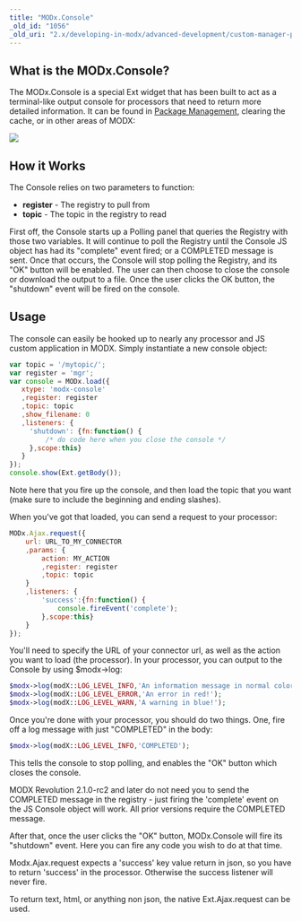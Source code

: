 ```yaml
---
title: "MODx.Console"
_old_id: "1056"
_old_uri: "2.x/developing-in-modx/advanced-development/custom-manager-pages/modext/modx.console"
---
```


## What is the MODx.Console?

The MODx.Console is a special Ext widget that has been built to act as a terminal-like output console for processors that need to return more detailed information. It can be found in [Package Management](extending-modx/transport-packages "Package Management"), clearing the cache, or in other areas of MODX:

![](/download/attachments/34636260/modx-console.png?version=1&modificationDate=1302185248000)

## How it Works

The Console relies on two parameters to function:

- **register** - The registry to pull from
- **topic** - The topic in the registry to read

First off, the Console starts up a Polling panel that queries the Registry with those two variables. It will continue to poll the Registry until the Console JS object has had its "complete" event fired; or a COMPLETED message is sent. Once that occurs, the Console will stop polling the Registry, and its "OK" button will be enabled. The user can then choose to close the console or download the output to a file. Once the user clicks the OK button, the "shutdown" event will be fired on the console.

## Usage

The console can easily be hooked up to nearly any processor and JS custom application in MODX. Simply instantiate a new console object:

``` javascript 
var topic = '/mytopic/';
var register = 'mgr';
var console = MODx.load({
   xtype: 'modx-console'
   ,register: register
   ,topic: topic
   ,show_filename: 0
   ,listeners: {
     'shutdown': {fn:function() {
         /* do code here when you close the console */
     },scope:this}
   }
});
console.show(Ext.getBody());
```

Note here that you fire up the console, and then load the topic that you want (make sure to include the beginning and ending slashes).

When you've got that loaded, you can send a request to your processor:

``` javascript 
MODx.Ajax.request({
    url: URL_TO_MY_CONNECTOR
    ,params: {
        action: MY_ACTION
        ,register: register
        ,topic: topic
    }
    ,listeners: {
        'success':{fn:function() {
            console.fireEvent('complete');
        },scope:this}
    }
});
```

You'll need to specify the URL of your connector url, as well as the action you want to load (the processor). In your processor, you can output to the Console by using $modx->log:

``` php 
$modx->log(modX::LOG_LEVEL_INFO,'An information message in normal colors.');
$modx->log(modX::LOG_LEVEL_ERROR,'An error in red!');
$modx->log(modX::LOG_LEVEL_WARN,'A warning in blue!');
```

Once you're done with your processor, you should do two things. One, fire off a log message with just "COMPLETED" in the body:

``` php 
$modx->log(modX::LOG_LEVEL_INFO,'COMPLETED');
```

This tells the console to stop polling, and enables the "OK" button which closes the console.

MODX Revolution 2.1.0-rc2 and later do not need you to send the COMPLETED message in the registry - just firing the 'complete' event on the JS Console object will work. All prior versions require the COMPLETED message.

After that, once the user clicks the "OK" button, MODx.Console will fire its "shutdown" event. Here you can fire any code you wish to do at that time.

Modx.Ajax.request expects a 'success' key value return in json, so you have to return 'success' in the processor. Otherwise the success listener will never fire.

To return text, html, or anything non json, the native Ext.Ajax.request can be used.